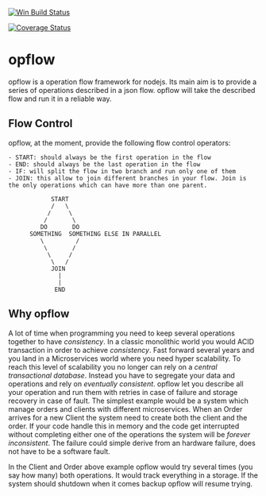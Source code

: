﻿

[![Win Build Status](https://ci.appveyor.com/api/projects/status/github/mediagoom/opflow?branch=master&svg=true)](https://ci.appveyor.com/project/aseduto/opflow)

[![Coverage Status](https://coveralls.io/repos/github/mediagoom/opflow/badge.svg?branch=master)](https://coveralls.io/github/mediagoom/opflow?branch=master)

# opflow

opflow is a operation flow framework for nodejs.
Its main aim is to provide a series of operations described in a json flow.
opflow will take the described flow and run it in a reliable way.

## Flow Control

opflow, at the moment, provide the following flow control operators:

    - START: should always be the first operation in the flow
    - END: should always be the last operation in the flow
    - IF: will split the flow in two branch and run only one of them
    - JOIN: this allow to join different branches in your flow. Join is the only operations which can have more than one parent.

                START
                /   \
               /     \
              /       \
             DO       DO
          SOMETHING  SOMETHING ELSE IN PARALLEL
             \         /
              \       /
               \     /
                \   /
                JOIN
                  |
                  |
                 END
## Why opflow

A lot of time when programming you need to keep several operations together to have *consistency*. In a classic monolithic world you would ACID transaction in order to achieve *consistency*.
Fast forward several years and you land in a Microservices world where you need hyper scalability. To reach this level of scalability you no longer can rely on a *central transactional database*. Instead you have to segregate your data and operations and rely on *eventually consistent*.
opflow let you describe all your operation and run them with retries in case of failure and storage recovery in case of fault.
The simplest example would be a system which manage orders and clients with different microservices. When an Order arrives for a new Client the system need to create both the client and the order. 
If your code handle this in memory and the code get interrupted without completing either one of the operations the system will be *forever inconsistent*. The failure could simple derive from an hardware failure, does not have to be a software fault.

In the Client and Order above example opflow would try several times (you say how many) both operations. It would track everything in a storage. If the system should shutdown when it comes backup opflow will resume trying.





